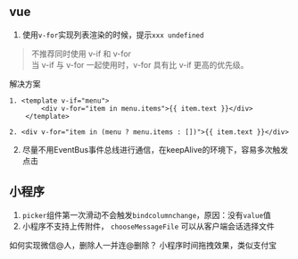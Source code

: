 ## vue
1. 使用`v-for`实现列表渲染的时候，提示`xxx undefined`

> 不推荐同时使用 v-if 和 v-for  
当 v-if 与 v-for 一起使用时，v-for 具有比 v-if 更高的优先级。

解决方案
``` vuejs
1. <template v-if="menu">
        <div v-for="item in menu.items">{{ item.text }}</div>
    </template>
    
2. <div v-for="item in (menu ? menu.items : [])">{{ item.text }}</div>    
```
2. 尽量不用EventBus事件总线进行通信，在keepAlive的环境下，容易多次触发点击

## 小程序
1. `picker`组件第一次滑动不会触发`bindcolumnchange`，原因：没有`value`值
2. 小程序不支持上传附件， `chooseMessageFile` 可以从客户端会话选择文件

如何实现微信@人，删除人一并连@删除？
小程序时间拖拽效果，类似支付宝
